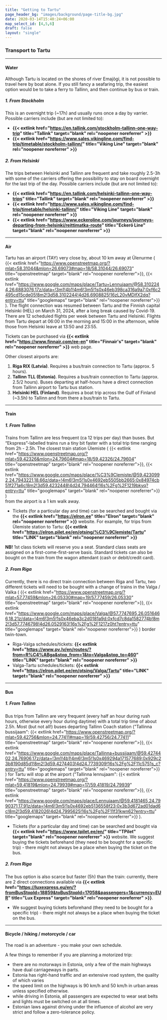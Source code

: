 ```yaml
---
title: "Getting to Tartu"
page_header_bg: "images/background/page-title-bg.jpg"
date: 2020-03-14T15:40:24+06:00
map_select_id: [4,5,6]
draft: false
layout: "single"
---
```


### Transport to Tartu

---

#### Water
Although Tartu is located on the shores of river Emajõgi, it is not possible to
travel here by boat alone. If you still fancy a seafaring trip, the easiest
option would be to take a ferry to Tallinn, and then continue by bus or train.

##### 1. From Stockholm
This is an overnight trip (~17h) and usually runs once a day by varrier.
Possible carriers include (but are not limited to):
- **{{< extlink href="https://en.tallink.com/stockholm-tallinn-one-way-trip" title="Tallink" target="blank" rel="noopener noreferrer" >}}**
- **{{< extlink href="https://www.sales.vikingline.com/find-trip/timetable/stockholm-tallinn/" title="Viking Line" target="blank" rel="noopener noreferrer" >}}**

##### 2. From Helsinki
The trips between Helsinki and Tallinn are frequent and take roughly 2.5-3h
with some of the carriers offering the possibility to stay on board overnight
for the last trip of the day. Possible carriers include (but are not limited to):
- **{{< extlink href="https://en.tallink.com/helsinki-tallinn-one-way-trips" title="Tallink" target="blank" rel="noopener noreferrer" >}}**
- **{{< extlink href="https://www.sales.vikingline.com/find-trip/timetable/helsinki-tallinn/" title="Viking Line" target="blank" rel="noopener noreferrer" >}}**
- **{{< extlink href="https://www.eckeroline.com/journeys/journeys-departing-from-helsinki/reittimatka-route" title="Eckerö Line" target="blank" rel="noopener noreferrer" >}}**

---

#### Air

Tartu has an airport (TAY) very close by, about 10 km away at Ülenurme (
  {{< extlink
      href="https://www.openstreetmap.org/?mlat=58.31044&mlon=26.69073#map=18/58.31044/26.69073"
      title="openstreetmap" target="blank" rel="noopener noreferrer">}},
  {{< extlink
      href="https://www.google.com/maps/place/Tartu+Lennujaam/@58.3102244,26.6883076,17z/data=!3m1!4b1!4m6!3m5!1s0x46eb398ca316a9a7:0xf6c2495cd15cde05!8m2!3d58.3102244!4d26.6908825!16zL20vMDlfX2dq?entry=ttu"
      title="googlemaps" target="blank" rel="noopener noreferrer">}}
).
The flight connection was resumed between Tartu and the Finnish capital Helsinki
(HEL) on March 31, 2024, after a long break caused by Covid-19. There are 12
scheduled flights per week between Tartu and Helsinki. Flights from Tartu depart
at 06:00 in the morning and 15:00 in the afternoon, while those from Helsinki
leave at 13:50 and 23:55.

Tickets can be purchased via
**{{< extlink href="https://www.finnair.com/ee-en" title="Finnair's" target="blank" rel="noopener noreferrer" >}}**
web page.

Other closest airports are:

1. **Riga RIX (Latvia)**. Requires a bus/train connection to Tartu (approx. 5 hours).
2. **Tallinn TLL (Estonia)**. Requires a bus/train connection to Tartu (approx. 2.5/2 hours).
Buses departing at half-hours have a direct connection from Tallinn airport to
Tartu bus station.
3. **Helsinki HEL (Finland)**. Requires a boat trip across the Gulf of Finland
(~3.5h) to Tallinn and from there a bus/train to Tartu.

---

#### Train

##### 1. From Tallinn
   Trains from Tallinn are less frequent (ca 12 trips per day) than buses. But
   “Ekspress”-labelled trains run a tiny bit faster with a total trip time ranging
   from 2h - 2.5h. The closest train station Ülemiste (
     {{< extlink
         href="https://www.openstreetmap.org/?mlat=59.42326&mlon=24.79604#map=18/59.42326/24.79604"
         title="openstreetmap" target="blank" rel="noopener noreferrer">}},
     {{< extlink
         href="https://www.google.com/maps/place/%C3%9Clemiste/@59.4230992,24.7943221,18.66z/data=!4m6!3m5!1s0x4692eb5505bb2665:0x84974cb51f271a6c!8m2!3d59.4232448!4d24.794464!16s%2Fg%2F1219bkyq?entry=ttu"
         title="googlemaps" target="blank" rel="noopener noreferrer">}}
     )     
   from the airport is a 1 km walk away.

- Tickets (for a particular day and time) can be searched and bought via the
**{{< extlink href="https://elron.ee" title="Elron" target="blank" rel="noopener noreferrer" >}}**
website. For example, for trips from Ülemiste station to Tartu:
**{{< extlink href="https://elron.pilet.ee/en/otsing/%C3%9Clemiste/Tartu" title="LINK" target="blank" rel="noopener noreferrer" >}}**

**NB!** 1st class tickets will reserve you a seat. Standard class seats are
assigned on a first-come-first-serve basis. Standard tickets can also be bought
on the train from the wagon attendant (cash or debit/credit card).

##### 2. From Riga
   Currently, there is no direct train connection between Riga and Tartu, two
   different tickets will need to be bought with a change of trains in the
   Valga / Valka (
     {{< extlink
         href="https://www.openstreetmap.org/?mlat=57.77459&mlon=26.05330#map=19/57.77459/26.05330"
         title="openstreetmap" target="blank" rel="noopener noreferrer">}},
     {{< extlink
         href="https://www.google.com/maps/place/Valga/@57.7747695,26.0516466,18.21z/data=!4m6!3m5!1s0x46eba3c2d0181a9d:0xfcd7c8da1582774b!8m2!3d57.7746798!4d26.0529163!16s%2Fg%2F1217z0ht?entry=ttu"
         title="googlemaps" target="blank" rel="noopener noreferrer">}}
     ) border twin-town.

- Riga-Valga schedules/tickets:
**{{< extlink href="https://www.pv.lv/en/routes/?from=R%C4%ABga&stop_from=1&to=Valga&stop_to=460" title="LINK" target="blank" rel="noopener noreferrer" >}}**
- Valga-Tartu schedules/tickets:
**{{< extlink href="https://elron.pilet.ee/en/otsing/Valga/Tartu" title="LINK" target="blank" rel="noopener noreferrer" >}}**

---

#### Bus

##### 1. From Tallinn
Bus trips from Tallinn are very frequent (every half an hour during rush
hours, otherwise every hour during daytime) with a total trip time of about
2.5h. Most (but not all!) buses departing
Tallinn Coach station ("Tallinna bussijaam":
{{< extlink
    href="https://www.openstreetmap.org/?mlat=59.42756&mlon=24.77411#map=19/59.42756/24.77411"
    title="openstreetmap" target="blank" rel="noopener noreferrer">}},
{{< extlink
    href="https://www.google.com/maps/place/Tallinna+bussijaam/@59.4274402,24.76906,17z/data=!3m1!4b1!4m6!3m5!1s0x469294a171577689:0x929c23b8190d85d1!8m2!3d59.4274403!4d24.7739309!16s%2Fg%2F11c5751s_c?entry=ttu"
    title="googlemaps" target="blank" rel="noopener noreferrer">}}
) for Tartu will stop at
the airport ("Tallinna lennujaam":
{{< extlink
    href="https://www.openstreetmap.org/?mlat=59.41819&mlon=24.79939#map=17/59.41819/24.79939"
    title="openstreetmap" target="blank" rel="noopener noreferrer">}},
{{< extlink
    href="https://www.google.com/maps/place/Lennujaam/@59.4181465,24.7990371,17.91z/data=!4m6!3m5!1s0x4692eb5136558f23:0x3b3d672ad01dad6c!8m2!3d59.4182026!4d24.7995625!16s%2Fg%2F11f31kwn62?entry=ttu"
    title="googlemaps" target="blank" rel="noopener noreferrer">}}
).

- Tickets (for a particular day and time) can be searched and bought via
**{{< extlink href="https://www.tpilet.ee/en/" title="TPilet" target="blank" rel="noopener noreferrer" >}}** website.
We suggest buying the tickets beforehand (they need to be bought for a
specific trip) - there might not always be a place when buying the ticket on
the bus.

##### 2. From Riga
The bus option is also scarce but faster (5h) than the train: currently, there are
2 direct connections available via
**{{< extlink href="https://luxexpress.eu/en/?fromBusStopId=18859&toBusStopId=17058&passengers=1&currency=EUR" title="Lux Express" target="blank" rel="noopener noreferrer" >}}**.

- We suggest buying tickets beforehand (they need to be bought for a specific
trip) - there might not always be a place when buying the ticket on the bus.

---

#### Bicycle / hiking / motorcycle / car
The road is an adventure - you make your own schedule.

A few things to remember if you are planning a motorized trip:
- there are no motorways in Estonia, only a few of the main highways have dual
carriageways in parts.
- Estonia has right-hand traffic and an extensive road system, the quality of
which varies
- the speed limit on the highways is 90 km/h and 50 km/h in urban areas unless
specified otherwise.
- while driving in Estonia, all passengers are expected to wear seat belts and
lights must be switched on at all times.
- Estonian laws against driving under the influence of alcohol are very strict
and follow a zero-tolerance policy.
